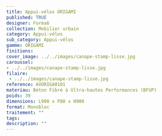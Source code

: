 ```yaml
---
title: Appui-vélos ORIGAMI 
published: TRUE
designer: Forma6
collection: Mobilier urbain
category: Appui-vélos 
sub_category: Appui-vélos 
gamme: ORIGAMI
finitions: 
cover_image: ../../images/canape-stamp-lisse.jpg
caroussel: 
- ../../images/canape-stamp-lisse.jpg
filaire: 
 - ../../images/canape-stamp-lisse.jpg
reference: AVORIGA0101
materiau: Béton Fibré à Ultra-hautes Performances (BFUP)
poids: 39
dimensions: L900 x P80 x H900
format: Monobloc
traitement: ""
tags: 
description: ""
---
```


